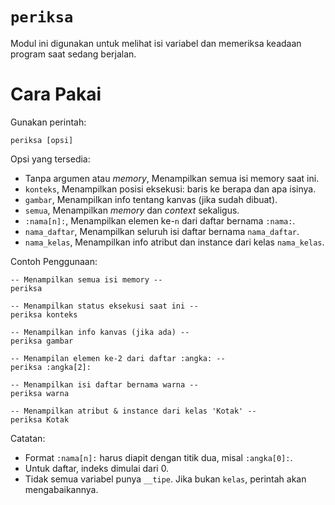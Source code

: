 # `periksa`
Modul ini digunakan untuk melihat isi variabel dan memeriksa keadaan program saat sedang berjalan.

# Cara Pakai
Gunakan perintah:
```pearl
periksa [opsi]
```
Opsi yang tersedia:
- Tanpa argumen atau _memory_, Menampilkan semua isi memory saat ini.
- `konteks`,  Menampilkan posisi eksekusi: baris ke berapa dan apa isinya.
- `gambar`, Menampilkan info tentang kanvas (jika sudah dibuat).
- `semua`, Menampilkan _memory_ dan _context_ sekaligus.
- `:nama[n]:`, Menampilkan elemen ke-`n` dari daftar bernama `:nama:`.
- `nama_daftar`, Menampilkan seluruh isi daftar bernama `nama_daftar`.
- `nama_kelas`, Menampilkan info atribut dan instance dari kelas `nama_kelas`.

Contoh Penggunaan:
```pearl
-- Menampilkan semua isi memory --
periksa

-- Menampilkan status eksekusi saat ini --
periksa konteks

-- Menampilkan info kanvas (jika ada) --
periksa gambar

-- Menampilan elemen ke-2 dari daftar :angka: --
periksa :angka[2]:

-- Menampilkan isi daftar bernama warna --
periksa warna

-- Menampilkan atribut & instance dari kelas 'Kotak' --
periksa Kotak
```

Catatan:
- Format `:nama[n]:` harus diapit dengan titik dua, misal `:angka[0]:`.
- Untuk daftar, indeks dimulai dari 0.
- Tidak semua variabel punya `__tipe`. Jika bukan `kelas`, perintah akan mengabaikannya.
